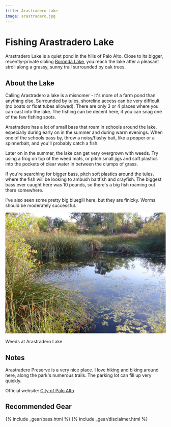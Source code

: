 ```yaml
---
title: Arastradero Lake
image: arastradero.jpg
---
```


# Fishing Arastradero Lake

Arastradero Lake is a quiet pond in the hills of Palo Alto. Close to its bigger, recently-private sibling [Boronda Lake](/boronda), you reach the lake after a pleasant stroll along a grassy, sunny trail surrounded by oak trees.

## About the Lake

Calling Arastradero a lake is a misnomer - it's more of a farm pond than anything else. Surrounded by tules, shoreline access can be very difficult (no boats or float tubes allowed). There are only 3 or 4 places where you can cast into the lake. The fishing can be decent here, if you can snag one of the few fishing spots.

Arastradero has a lot of small bass that roam in schools around the lake, especially during early on in the summer and during warm evenings. When one of the schools pass by, throw a noisy/flashy bait, like a popper or a spinnerbait, and you'll probably catch a fish. 

Later on in the summer, the lake can get very overgrown with weeds. Try using a frog on top of the weed mats, or pitch small jigs and soft plastics into the pockets of clear water in between the clumps of grass.

If you're searching for bigger bass, pitch soft plastics around the tules, where the fish will be looking to ambush baitfish and crayfish. The biggest bass ever caught here was 10 pounds, so there's a big fish roaming out there somewhere.

I've also seen some pretty big bluegill here, but they are finicky. Worms should be moderately successful.

![Weeds at Arastradero Lake](/assets/images/arastraderoweeds.jpg)
<div class="caption">Weeds at Arastradero Lake</div>

## Notes
Arastradero Preserve is a very nice place. I love hiking and biking around here, along the park's numerous trails. The parking lot can fill up very quickly.

Official website: [City of Palo Alto](http://www.cityofpaloalto.org/gov/depts/csd/parks/preserves/arastradero/)

## Recommended Gear

{% include _gear/bass.html %}
{% include _gear/disclaimer.html %}

<!--
From the old ichthy.com:
```
Pros: lots of cover, light pressure, good catfishing

Cons: almost no shoreline access, no watercraft

Description: A very small pond on the side of a popular mountain biking and running trail in Palo Alto. You have to park on Arastradero Road and walk a quarter mile or so on the trail to the lake. It is circled with tules. So many tules that there are only a few places to fish from the bank. And for some reason that escapes me, you are not allowed to put a float tube or anything else in this lake.

Fish Largemouth Bass: There are bass in here, but getting to them can be problematic. Fish EARLY in the morning with topwater, then go to small plastics or jigs in the day. I've had most success dropping small baits into pockets of weeds or tules.

Catfish: This can be a good catfish lake. It is stocked on the rare occasion with channels. But I think it also has a good sustaining population of its own. Try chicken liver or nightcrawlers 4 feet under a small bobber and cast towards the middle of the lake. 
```
-->